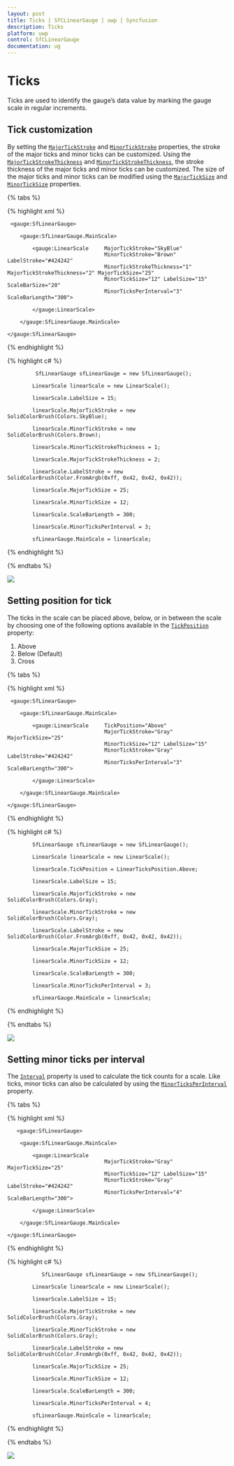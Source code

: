 ```yaml
---
layout: post
title: Ticks | SfCLinearGauge | uwp | Syncfusion
description: Ticks   
platform: uwp
control: SfCLinearGauge
documentation: ug
---
```


# Ticks

Ticks are used to identify the gauge’s data value by marking the gauge scale in regular increments.

## Tick customization

By setting the [`MajorTickStroke`](https://help.syncfusion.com/cr/cref_files/uwp/Syncfusion.SfGauge.UWP~Syncfusion.UI.Xaml.Gauges.LinearScale~MajorTickStroke.html) and [`MinorTickStroke`](https://help.syncfusion.com/cr/cref_files/uwp/Syncfusion.SfGauge.UWP~Syncfusion.UI.Xaml.Gauges.LinearScale~MinorTickStroke.html) properties, the stroke of the major ticks and minor ticks can be customized. Using the [`MajorTickStrokeThickness`](https://help.syncfusion.com/cr/cref_files/uwp/Syncfusion.SfGauge.UWP~Syncfusion.UI.Xaml.Gauges.LinearScale~MajorTickStrokeThickness.html) and [`MinorTickStrokeThickness`](https://help.syncfusion.com/cr/cref_files/uwp/Syncfusion.SfGauge.UWP~Syncfusion.UI.Xaml.Gauges.LinearScale~MinorTickStrokeThickness.html), the stroke thickness of the major ticks and minor ticks can be customized. The size of the major ticks and minor ticks can be modified using the [`MajorTickSize`](https://help.syncfusion.com/cr/cref_files/uwp/Syncfusion.SfGauge.UWP~Syncfusion.UI.Xaml.Gauges.LinearScale~MajorTickSize.html) and [`MinorTickSize`](https://help.syncfusion.com/cr/cref_files/uwp/Syncfusion.SfGauge.UWP~Syncfusion.UI.Xaml.Gauges.LinearScale~MinorTickSize.html) properties.

{% tabs %}

{% highlight xml %}

     <gauge:SfLinearGauge>

        <gauge:SfLinearGauge.MainScale>

            <gauge:LinearScale     MajorTickStroke="SkyBlue"
                                   MinorTickStroke="Brown" LabelStroke="#424242"
                                   MinorTickStrokeThickness="1" MajorTickStrokeThickness="2" MajorTickSize="25" 
                                   MinorTickSize="12" LabelSize="15" ScaleBarSize="20" 
                                   MinorTicksPerInterval="3" ScaleBarLength="300">       

            </gauge:LinearScale>

        </gauge:SfLinearGauge.MainScale>

    </gauge:SfLinearGauge>

{% endhighlight %}

{% highlight c# %}

             SfLinearGauge sfLinearGauge = new SfLinearGauge();

            LinearScale linearScale = new LinearScale();

            linearScale.LabelSize = 15;

            linearScale.MajorTickStroke = new SolidColorBrush(Colors.SkyBlue);

            linearScale.MinorTickStroke = new SolidColorBrush(Colors.Brown);

            linearScale.MinorTickStrokeThickness = 1;

            linearScale.MajorTickStrokeThickness = 2;

            linearScale.LabelStroke = new SolidColorBrush(Color.FromArgb(0xff, 0x42, 0x42, 0x42));

            linearScale.MajorTickSize = 25;

            linearScale.MinorTickSize = 12;

            linearScale.ScaleBarLength = 300;

            linearScale.MinorTicksPerInterval = 3;

            sfLinearGauge.MainScale = linearScale;

{% endhighlight %}

{% endtabs %}

![](Ticks_images/Ticks_img1.png)

## Setting position for tick

The ticks in the scale can be placed above, below, or in between the scale by choosing one of the following options available in the [`TickPosition`](https://help.syncfusion.com/cr/cref_files/uwp/Syncfusion.SfGauge.UWP~Syncfusion.UI.Xaml.Gauges.LinearScale~TickPosition.html) property:

1.	Above
2.	Below (Default)
3.	Cross

{% tabs %}

{% highlight xml %}

     <gauge:SfLinearGauge>

        <gauge:SfLinearGauge.MainScale>

            <gauge:LinearScale     TickPosition="Above"
                                   MajorTickStroke="Gray" MajorTickSize="25" 
                                   MinorTickSize="12" LabelSize="15" 
                                   MinorTickStroke="Gray" LabelStroke="#424242"
                                   MinorTicksPerInterval="3" ScaleBarLength="300">

            </gauge:LinearScale>

        </gauge:SfLinearGauge.MainScale>

    </gauge:SfLinearGauge>

{% endhighlight %}

{% highlight c# %}

            SfLinearGauge sfLinearGauge = new SfLinearGauge();

            LinearScale linearScale = new LinearScale();

            linearScale.TickPosition = LinearTicksPosition.Above;

            linearScale.LabelSize = 15;

            linearScale.MajorTickStroke = new SolidColorBrush(Colors.Gray);

            linearScale.MinorTickStroke = new SolidColorBrush(Colors.Gray);

            linearScale.LabelStroke = new SolidColorBrush(Color.FromArgb(0xff, 0x42, 0x42, 0x42));

            linearScale.MajorTickSize = 25;

            linearScale.MinorTickSize = 12;

            linearScale.ScaleBarLength = 300;

            linearScale.MinorTicksPerInterval = 3;

            sfLinearGauge.MainScale = linearScale;

{% endhighlight %}

{% endtabs %}

![](Ticks_images/Ticks_img2.png)

## Setting minor ticks per interval

The [`Interval`](https://help.syncfusion.com/cr/cref_files/uwp/Syncfusion.SfGauge.UWP~Syncfusion.UI.Xaml.Gauges.LinearScale~Interval.html) property is used to calculate the tick counts for a scale. Like ticks, minor ticks can also be calculated by using the [`MinorTicksPerInterval`](https://help.syncfusion.com/cr/cref_files/uwp/Syncfusion.SfGauge.UWP~Syncfusion.UI.Xaml.Gauges.LinearScale~MinorTicksPerInterval.html) property.

{% tabs %}

{% highlight xml %}

       <gauge:SfLinearGauge>

        <gauge:SfLinearGauge.MainScale>

            <gauge:LinearScale     
                                   MajorTickStroke="Gray" MajorTickSize="25" 
                                   MinorTickSize="12" LabelSize="15" 
                                   MinorTickStroke="Gray" LabelStroke="#424242"
                                   MinorTicksPerInterval="4" ScaleBarLength="300">

            </gauge:LinearScale>

        </gauge:SfLinearGauge.MainScale>

    </gauge:SfLinearGauge>

{% endhighlight %}

{% highlight c# %}

               SfLinearGauge sfLinearGauge = new SfLinearGauge();

            LinearScale linearScale = new LinearScale();

            linearScale.LabelSize = 15;

            linearScale.MajorTickStroke = new SolidColorBrush(Colors.Gray);

            linearScale.MinorTickStroke = new SolidColorBrush(Colors.Gray);

            linearScale.LabelStroke = new SolidColorBrush(Color.FromArgb(0xff, 0x42, 0x42, 0x42));

            linearScale.MajorTickSize = 25;

            linearScale.MinorTickSize = 12;

            linearScale.ScaleBarLength = 300;

            linearScale.MinorTicksPerInterval = 4;

            sfLinearGauge.MainScale = linearScale;
            
{% endhighlight %}

{% endtabs %}

![](Ticks_images/Ticks_img3.png)